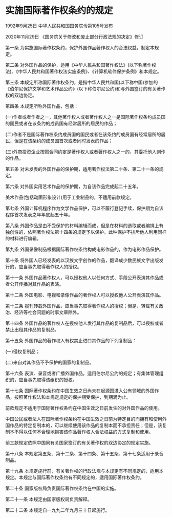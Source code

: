 # 实施国际著作权条约的规定

1992年9月25日 中华人民共和国国务院令第105号发布

2020年11月29日 《国务院关于修改和废止部分行政法规的决定》修订

<!-- INFO END -->

第一条 为实施国际著作权条约，保护外国作品著作权人的合法权益，制定本规定。

第二条 对外国作品的保护，适用《中华人民共和国著作权法》(以下称著作权法)、《中华人民共和国著作权法实施条例》、《计算机软件保护条例》和本规定。

第三条 本规定所称国际著作权条约，是指中华人民共和国(以下称中国)参加的《伯尔尼保护文学和艺术作品公约》(以下称伯尔尼公约)和与外国签订的有关著作权的双边协定。

第四条 本规定所称外国作品，包括：

(一)作者或者作者之一，其他著作权人或者著作权人之一是国际著作权条约成员国的国民或者在该条约的成员国有经常居所的居民的作品；

(二)作者不是国际著作权条约成员国的国民或者在该条约的成员国有经常居所的居民，但是在该条约的成员国首次或者同时发表的作品；

(三)外商投资企业按照合同约定是著作权人或者著作权人之一的，其委托他人创作的作品。

第五条 对未发表的外国作品的保护期，适用著作权法第二十条、第二十一条的规定。

第六条 对外国实用艺术作品的保护期，为自该作品完成起二十五年。

美术作品(包括动画形象设计)用于工业制品的，不适用前款规定。

第七条 外国计算机程序作为文学作品保护，可以不履行登记手续，保护期为自该程序首次发表之年年底起五十年。

第八条 外国作品是由不受保护的材料编辑而成，但是在材料的选取或者编排上有独创性的，依照著作权法第十四条的规定予以保护。此种保护不排斥他人利用同样的材料进行编辑。

第九条 外国录像制品根据国际著作权条约构成电影作品的，作为电影作品保护。

第十条 将外国人已经发表的以汉族文字创作的作品，翻译成少数民族文字出版发行的，应当事先取得著作权人的授权。

第十一条 外国作品著作权人，可以授权他人以任何方式、手段公开表演其作品或者公开传播对其作品的表演。

第十二条 外国电影、电视和录像作品的著作权人可以授权他人公开表演其作品。

第十三条 报刊转载外国作品，应当事先取得著作权人的授权；但是，转载有关政治、经济等社会问题的时事文章除外。

第十四条 外国作品的著作权人在授权他人发行其作品的复制品后，可以授权或者禁止出租其作品的复制品。

第十五条 外国作品的著作权人有权禁止进口其作品的下列复制品：

(一)侵权复制品；

(二)来自对其作品不予保护的国家的复制品。

第十六条 表演、录音或者广播外国作品，适用伯尔尼公约的规定；有集体管理组织的，应当事先取得该组织的授权。

第十七条 国际著作权条约在中国生效之日尚未在起源国进入公有领域的外国作品，按照著作权法和本规定规定的保护期受保护，到期满为止。

前款规定不适用于国际著作权条约在中国生效之日前发生的对外国作品的使用。

中国公民或者法人在国际著作权条约在中国生效之日前为特定目的而拥有和使用外国作品的特定复制本的，可以继续使用该作品的复制本而不承担责任；但是，该复制本不得以任何不合理地损害该作品著作权人合法权益的方式复制和使用。

前三款规定依照中国同有关国家签订的有关著作权的双边协定的规定实施。

第十八条 本规定第五条、第十二条、第十四条、第十五条、第十七条适用于录音制品。

第十九条 本规定施行前，有关著作权的行政法规与本规定有不同规定的，适用本规定。本规定与国际著作权条约有不同规定的，适用国际著作权条约。

第二十条 国家版权局负责国际著作权条约在中国的实施。

第二十一条 本规定由国家版权局负责解释。

第二十二条 本规定自一九九二年九月三十日起施行。

